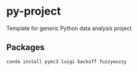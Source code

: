 # py-project
Template for generic Python data analysis project

## Packages
```conda install pymc3 luigi backoff fuzzywuzzy```

